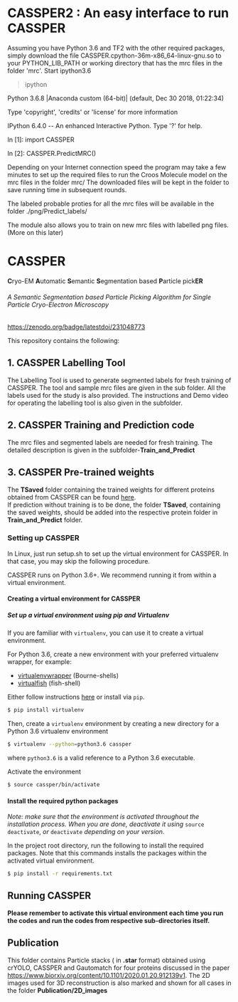 # CASSPER2 : An easy interface to run CASSPER


Assuming you have Python 3.6 and TF2 with the other required packages, simply download the file CASSPER.cpython-36m-x86_64-linux-gnu.so to your PYTHON_LIB_PATH or working directory that has the mrc files in the folder 'mrc'. Start ipython3.6

> ipython

Python 3.6.8 |Anaconda custom (64-bit)| (default, Dec 30 2018, 01:22:34) 

Type 'copyright', 'credits' or 'license' for more information

IPython 6.4.0 -- An enhanced Interactive Python. Type '?' for help.

In [1]: import CASSPER

In [2]: CASSPER.PredictMRC()

Depending on your Internet connection speed the program may take a few minutes to set up the required files to run the Croos Molecule model on the mrc files in the folder mrc/ The downloaded files will be kept in the folder to save running time in subsequent rounds.

The labeled probable proties for all the mrc files will be available in the folder ./png/Predict_labels/ 

The module also allows you to train on new mrc files with labelled png files. (More on this later)




# CASSPER 
**C**ryo-EM **A**utomatic **S**emantic **S**egmentation based **P**article pick**ER**

###### *A Semantic Segmentation based Particle Picking Algorithm for Single Particle Cryo-Electron Microscopy*

https://zenodo.org/badge/latestdoi/231048773

This repository contains the following:
## 1. CASSPER Labelling Tool
The Labelling Tool is used to generate segmented labels for fresh training of CASSPER. The tool and sample mrc files are given in the sub folder. All the labels used for the study is also provided. The instructions and Demo video for operating the labelling tool is also given in the subfolder.

## 2. CASSPER Training and Prediction code 
The mrc files and segmented labels are needed for fresh training. The detailed description is given in the subfolder-**Train_and_Predict**

## 3. CASSPER Pre-trained weights 

The **TSaved** folder containing the trained weights for different proteins obtained from CASSPER can be found [here](https://drive.google.com/drive/folders/1Vi4N8RSObD6Oa_pCRcyZ2MS8WzbDT-7b?usp=sharing "Google Drive").   
If prediction without training is to be done, the folder **TSaved**, containing the saved weights, should be added into the respective protein folder in **Train_and_Predict** folder.



### Setting up CASSPER

In Linux, just run setup.sh to set up the virtual environment for CASSPER. In that case, you may skip the following procedure.

CASSPER runs on Python 3.6+. We recommend running it from within
a virtual environment.

#### Creating a virtual environment for CASSPER

##### Set up a virtual environment using pip and Virtualenv

If you are familiar with `virtualenv`, you can use it to create 
a virtual environment.

For Python 3.6, create a new environment
with your preferred virtualenv wrapper, for example:

* [virtualenvwrapper](https://virtualenvwrapper.readthedocs.io/en/latest/) (Bourne-shells)
* [virtualfish](https://virtualfish.readthedocs.io/en/latest/) (fish-shell)


Either follow instructions [here](https://virtualenv.pypa.io/en/stable/installation/) or install via
`pip`.
```bash
$ pip install virtualenv
```

Then, create a `virtualenv` environment by creating a new directory for a Python 3.6 virtualenv environment
```bash
$ virtualenv --python=python3.6 cassper
```
where `python3.6` is a valid reference to a Python 3.6 executable.

Activate the environment
```bash
$ source cassper/bin/activate
```

#### Install the required python packages

*Note: make sure that the environment is activated throughout the installation process.
When you are done, deactivate it using* 
`source deactivate`, *or* `deactivate` 
*depending on your version*.

In the project root directory, run the following to install the required packages.
Note that this commands installs the packages within the activated virtual environment.

```bash
$ pip install -r requirements.txt
```
## Running CASSPER
**Please remember to activate this virtual environment each time you run the codes and run the codes from respective sub-directories itself.** 

## **Publication**
This folder contains Particle stacks ( in **.star** format) obtained using crYOLO, CASSPER and Gautomatch for four proteins discussed in the paper https://www.biorxiv.org/content/10.1101/2020.01.20.912139v1. The 2D images used for 3D reconstruction is also marked and shown for all cases in the folder **Publication/2D_images** 
